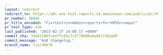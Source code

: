 ```yaml
---
layout: redirect
redirect_to: https://a8c-woo-test-reports.s3.amazonaws.com/public/pr/36946/e2e/index.html
pr_number: 36946
pr_title_encoded: "Fix+test+in+Admin+reports+for+HPOS+compat"
pr_test_type: e2e
last_published: "2023-02-27 14:08:17 +0000"
commit_sha: 33d41206fcbe7fc43c7c3779b88a4a4627162edf
commit_message: "Add changelog."
branch_name: fix/36678
---
```


